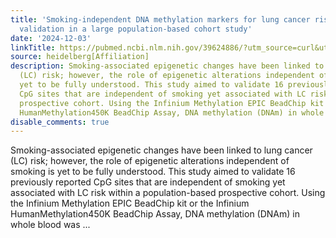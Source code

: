 ```yaml
---
title: 'Smoking-independent DNA methylation markers for lung cancer risk: External
  validation in a large population-based cohort study'
date: '2024-12-03'
linkTitle: https://pubmed.ncbi.nlm.nih.gov/39624886/?utm_source=curl&utm_medium=rss&utm_campaign=pubmed-2&utm_content=1FakS-2QOkCT8HsMOQP1bCRQ4YzyumYOmxmF0moLsQ3dFB1E9V&fc=20220326224207&ff=20241204174915&v=2.18.0.post9+e462414
source: heidelberg[Affiliation]
description: Smoking-associated epigenetic changes have been linked to lung cancer
  (LC) risk; however, the role of epigenetic alterations independent of smoking is
  yet to be fully understood. This study aimed to validate 16 previously reported
  CpG sites that are independent of smoking yet associated with LC risk within a population-based
  prospective cohort. Using the Infinium Methylation EPIC BeadChip kit or the Infinium
  HumanMethylation450K BeadChip Assay, DNA methylation (DNAm) in whole blood was ...
disable_comments: true
---
```

Smoking-associated epigenetic changes have been linked to lung cancer (LC) risk; however, the role of epigenetic alterations independent of smoking is yet to be fully understood. This study aimed to validate 16 previously reported CpG sites that are independent of smoking yet associated with LC risk within a population-based prospective cohort. Using the Infinium Methylation EPIC BeadChip kit or the Infinium HumanMethylation450K BeadChip Assay, DNA methylation (DNAm) in whole blood was ...